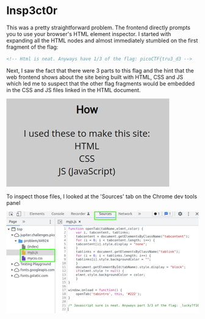 # Insp3ct0r

This was a pretty straightforward problem. The frontend directly prompts you to
use your browser's HTML element inspector. I started with expanding all the
HTML nodes and almost immediately stumbled on the first fragment of the flag:
```html
<!-- Html is neat. Anyways have 1/3 of the flag: picoCTF{tru3_d3 -->
```


Next, I saw the fact that there were 3 parts to this flag and the hint that the
web frontend shows about the site being built with HTML, CSS and JS which led
me to suspect that the other flag fragments would be embedded in the CSS and JS
files linked in the HTML document. 

![how the site was made](https://raw.githubusercontent.com/Tymotex/CTFs/master/pico/Insp3ct0r/how.png)

To inspect those files, I looked at the
'Sources' tab on the Chrome dev tools panel

![Sources tab](https://raw.githubusercontent.com/Tymotex/CTFs/master/pico/Insp3ct0r/sources.png)

